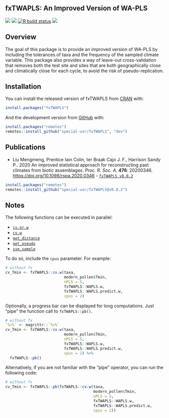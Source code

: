 
<!-- README.md is generated from README.Rmd. Please edit that file -->

## fxTWAPLS: An Improved Version of WA-PLS

<!-- <img src="https://raw.githubusercontent.com/special-uor/fxTWAPLS/master/inst/images/logo.png" alt="logo" align="right" height=200px/> -->
<!-- badges: start -->
<!-- [![](https://img.shields.io/github/languages/code-size/special-uor/fxTWAPLS.svg)](https://github.com/special-uor/fxTWAPLS) -->

[![](https://img.shields.io/badge/devel%20version-0.1.0-yellow.svg)](https://github.com/special-uor/fxTWAPLS)
[![](https://www.r-pkg.org/badges/version/fxTWAPLS?color=black)](https://cran.r-project.org/package=fxTWAPLS)
[![R build
status](https://github.com/special-uor/fxTWAPLS/workflows/R-CMD-check/badge.svg)](https://github.com/special-uor/fxTWAPLS/actions)
[![](https://img.shields.io/badge/doi-10.1098/rspa.2020.0346-blue.svg)](https://doi.org/10.1098/rspa.2020.0346)
<!-- [![](https://codecov.io/gh/special-uor/fxTWAPLS/branch/master/graph/badge.svg?token=Q6SYL7AOGR)](https://codecov.io/gh/special-uor/fxTWAPLS) -->
<!-- [![R build status](https://github.com/special-uor/fxTWAPLS/workflows/R-CMD-check/badge.svg)](https://github.com/special-uor/fxTWAPLS/actions) -->
<!-- [![CRAN status](https://www.r-pkg.org/badges/version/fxTWAPLS)](https://CRAN.R-project.org/package=fxTWAPLS) -->
<!-- badges: end -->

## Overview

The goal of this package is to provide an improved version of WA-PLS by
including the tolerances of taxa and the frequency of the sampled
climate variable. This package also provides a way of leave-out
cross-validation that removes both the test site and sites that are both
geographically close and climatically close for each cycle, to avoid the
risk of pseudo-replication.

## Installation

<!-- ### Create a Personal Access Token (PAT) for Github -->
<!-- This is needed to install packages from private repositories. Once configured, -->
<!-- there is no need to configure it again. -->

You can install the released version of fxTWAPLS from
[CRAN](https://cran.r-project.org/package=fxTWAPLS) with:

``` r
install.packages("fxTWAPLS")
```

And the development version from
[GitHub](https://github.com/special-uor/fxTWAPLS/) with:
<!-- You can install the development version from [GitHub](https://github.com/) with: -->

``` r
install.packages("remotes")
remotes::install_github("special-uor/fxTWAPLS", "dev")
```

## Publications

-   Liu Mengmeng, Prentice Iain Colin, ter Braak Cajo J. F., Harrison
    Sandy P.. 2020 An improved statistical approach for reconstructing
    past climates from biotic assemblages. *Proc. R. Soc. A.* **476**:
    20200346. <https://doi.org/10.1098/rspa.2020.0346> -
    [`fxTWAPLS v0.0.2`](https://github.com/special-uor/fxTWAPLS/releases/tag/v0.0.2/)

``` r
install.packages("remotes")
remotes::install_github("special-uor/fxTWAPLS@v0.0.2")
```

<!-- ## Example -->
<!-- This is a basic example which shows you how to solve a common problem: -->

## Notes

The following functions can be executed in parallel:

-   [`cv.pr.w`](https://special-uor.github.io/fxTWAPLS/reference/cv.pr.w.html)
-   [`cv.w`](https://special-uor.github.io/fxTWAPLS/reference/cv.w.html)
-   [`get_distance`](https://special-uor.github.io/fxTWAPLS/reference/get_distance.html)
-   [`get_pseudo`](https://special-uor.github.io/fxTWAPLS/reference/get_pseudo.html)
-   [`sse.sample`](https://special-uor.github.io/fxTWAPLS/reference/sse.sample.html)

To do so, include the `cpus` parameter. For example:

``` r
# without fx
cv_Tmin <- fxTWAPLS::cv.w(taxa,
                          modern_pollen$Tmin,
                          nPLS = 5,
                          fxTWAPLS::WAPLS.w,
                          fxTWAPLS::WAPLS.predict.w,
                          cpus = 2)
```

Optionally, a progress bar can be displayed for long computations. Just
“pipe” the function call to `fxTWAPLS::pb()`.

``` r
# without fx
`%>%` <- magrittr::`%>%`
cv_Tmin <- fxTWAPLS::cv.w(taxa,
                          modern_pollen$Tmin,
                          nPLS = 5,
                          fxTWAPLS::WAPLS.w,
                          fxTWAPLS::WAPLS.predict.w,
                          cpus = 2) %>%
  fxTWAPLS::pb()
```

Alternatively, if you are not familiar with the “pipe” operator, you can
run the following code:

``` r
# without fx
cv_Tmin <- fxTWAPLS::pb(fxTWAPLS::cv.w(taxa,
                                       modern_pollen$Tmin,
                                       nPLS = 5,
                                       fxTWAPLS::WAPLS.w,
                                       fxTWAPLS::WAPLS.predict.w,
                                       cpus = 2))
  
```
